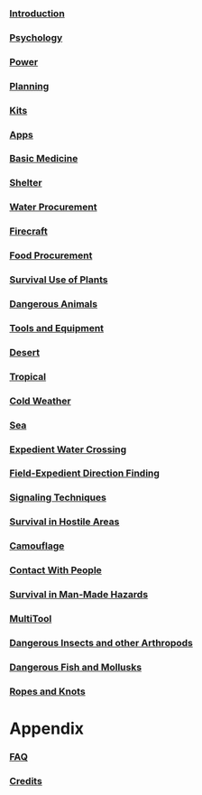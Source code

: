 ### [Introduction](Introduction)

### [Psychology](Psychology)

### [Power](Power)

### [Planning](Planning)

### [Kits](Kits)

### [Apps](Apps)

### [Basic Medicine](Medicine)

### [Shelter](Shelter)

### [Water Procurement](Water)

### [Firecraft](Fire)

### [Food Procurement](Food)

### [Survival Use of Plants](Plants)

### [Dangerous Animals](Animals)

### [Tools and Equipment](Tools)

### [Desert](Desert)

### [Tropical](Tropical)

### [Cold Weather](Cold)

### [Sea](Sea)

### [Expedient Water Crossing](WaterCrossing)

### [Field-Expedient Direction Finding](DirectionFinding)

### [Signaling Techniques](Signaling)

### [Survival in Hostile Areas](HostileAreas)

### [Camouflage](Camouflage)

### [Contact With People](People)

### [Survival in Man-Made Hazards](ManMadeHazards)

### [MultiTool](MultiTool)

### [Dangerous Insects and other Arthropods](DangerousArthropods)

### [Dangerous Fish and Mollusks](FishAndMollusks)

### [Ropes and Knots](RopesAndKnots)

Appendix
========

### [FAQ](FAQ)

### [Credits](Credits)